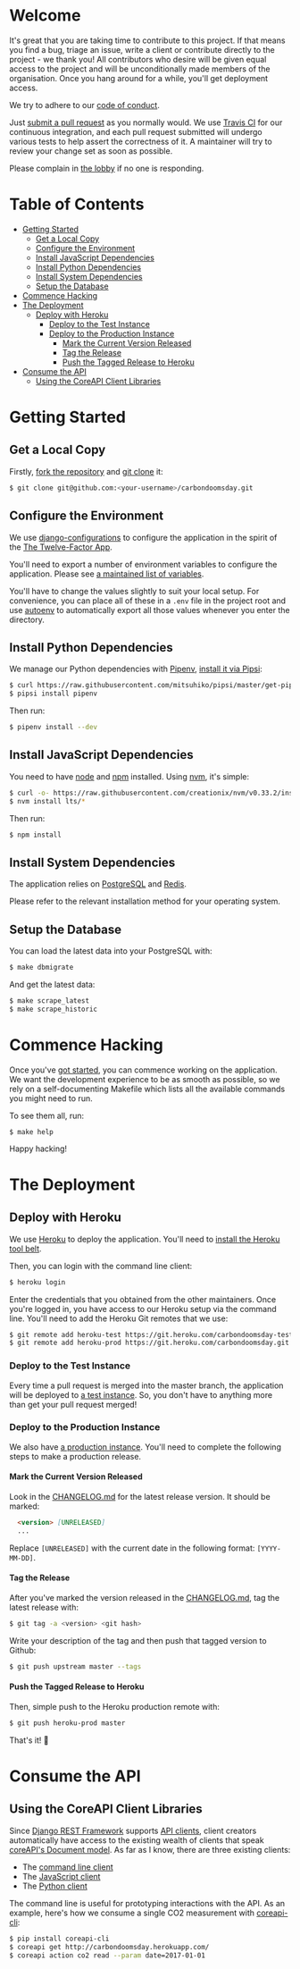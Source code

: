 # Welcome

It's great that you are taking time to contribute to this project. If that
means you find a bug, triage an issue, write a client or contribute directly to
the project - we thank you! All contributors who desire will be given equal
access to the project and will be unconditionally made members of the
organisation. Once you hang around for a while, you'll get deployment access.

We try to adhere to our [code of conduct].

[code of conduct]: https://github.com/giving-a-fuck-about-climate-change/carbondoomsday/blob/master/CONDUCT.md

Just [submit a pull request] as you normally would. We use [Travis CI] for our
continuous integration, and each pull request submitted will undergo various
tests to help assert the correctness of it. A maintainer will try to review
your change set as soon as possible.

Please complain in [the lobby] if no one is responding.

[submit a pull request]: https://help.github.com/articles/creating-a-pull-request/
[Travis CI]: https://travis-ci.org/
[the lobby]: https://gitter.im/giving-a-fuck-about-climate-change/Lobby

# Table of Contents
  * [Getting Started](#getting-started)
    * [Get a Local Copy](#get-a-local-copy)
    * [Configure the Environment](#configure-the-environment)
    * [Install JavaScript Dependencies](#install-javascript-dependencies)
    * [Install Python Dependencies](#install-python-dependencies)
    * [Install System Dependencies](#install-system-dependencies)
    * [Setup the Database](#setup-the-database)
  * [Commence Hacking](#commence-hacking)
  * [The Deployment](#the-deployment)
      * [Deploy with Heroku](#deploy-with-heroku)
        * [Deploy to the Test Instance](#deploy-to-the-test-instance)
        * [Deploy to the Production Instance](#deploy-to-the-production-instance)
          * [Mark the Current Version Released](#mark-the-current-version-released)
          * [Tag the Release](#tag-the-release)
          * [Push the Tagged Release to Heroku](#push-the-tagged-release-to-heroku)
  * [Consume the API](#consume-the-api)
    * [Using the CoreAPI Client Libraries](#using-the-coreapi-client-libraries)

# Getting Started

## Get a Local Copy

Firstly, [fork the repository] and [git clone] it:

[fork the repository]: https://help.github.com/articles/fork-a-repo://help.github.com/articles/fork-a-repo/
[git clone]: https://git-scm.com/book/en/Getting-Started-Git-Basics

``` bash
$ git clone git@github.com:<your-username>/carbondoomsday.git
```

## Configure the Environment

We use [django-configurations] to configure the application in the spirit of
the [The Twelve-Factor App].

You'll need to export a number of environment variables to configure the
application. Please see [a maintained list of variables].

You'll have to change the values slightly to suit your local setup. For
convenience, you can place all of these in a `.env` file in the project root
and use [autoenv] to automatically export all those values whenever you enter
the directory.

[django-configurations]: https://github.com/jazzband/django-configurations
[The Twelve-Factor App]: https://12factor.net/config
[autoenv]:https://github.com/kennethreitz/autoenv
[a maintained list of variables]: https://github.com/giving-a-fuck-about-climate-change/carbondoomsday/blob/master/dockercompose/app/carbondoomsday.env

## Install Python Dependencies

We manage our Python dependencies with [Pipenv], [install it via Pipsi]:

[Pipenv]: http://pipenv.org/
[install it via Pipsi]: http://docs.pipenv.org/en/latest/advanced.html#fancy-installation-of-pipenv

``` bash
$ curl https://raw.githubusercontent.com/mitsuhiko/pipsi/master/get-pipsi.py | python3
$ pipsi install pipenv
```

Then run:

``` bash
$ pipenv install --dev
```

## Install JavaScript Dependencies

You need to have [node] and [npm] installed. Using [nvm], it's simple:

[node]: https://nodejs.org/
[npm]: https://www.npmjs.com/
[nvm]: https://github.com/creationix/nvm#installation

``` bash
$ curl -o- https://raw.githubusercontent.com/creationix/nvm/v0.33.2/install.sh | bash
$ nvm install lts/*
```

Then run:

``` bash
$ npm install
```

## Install System Dependencies

The application relies on [PostgreSQL] and [Redis].

Please refer to the relevant installation method for your operating system.

[PostgreSQL]: https://www.postgresql.org/
[Redis]: https://redis.io/

## Setup the Database

You can load the latest data into your PostgreSQL with:

``` bash
$ make dbmigrate
```

And get the latest data:

``` bash
$ make scrape_latest
$ make scrape_historic
```

# Commence Hacking

Once you've [got started], you can commence working on the application. We want
the development experience to be as smooth as possible, so we rely on a self-documenting
Makefile which lists all the available commands you might need to run.

To see them all, run:

[got started]: #getting-started

```
$ make help
```

Happy hacking!

# The Deployment

## Deploy with Heroku

We use [Heroku] to deploy the application. You'll need to [install the Heroku
tool belt].

Then, you can login with the command line client:

[Heroku]: https://devcenter.heroku.com/
[install the Heroku tool belt]: https://devcenter.heroku.com/articles/heroku-cli#download-and-install

``` bash
$ heroku login
```

Enter the credentials that you obtained from the other maintainers. Once you're
logged in, you have access to our Heroku setup via the command line. You'll need
to add the Heroku Git remotes that we use:

``` bash
$ git remote add heroku-test https://git.heroku.com/carbondoomsday-test.git
$ git remote add heroku-prod https://git.heroku.com/carbondoomsday.git
```

### Deploy to the Test Instance

Every time a pull request is merged into the master branch, the application
will be deployed to [a test instance]. So, you don't have to anything more than
get your pull request merged!

[a test instance]: https://carbondoomsday-test.herokuapp.com/

### Deploy to the Production Instance

We also have [a production instance]. You'll need to complete the following steps
to make a production release.

[a production instance]: https://carbondoomsday.herokuapp.com/

#### Mark the Current Version Released

Look in the [CHANGELOG.md] for the latest release version. It should be marked:

[CHANGELOG.md]: https://github.com/giving-a-fuck-about-climate-change/carbondoomsday/blob/master/CHANGELOG.md

``` markdown
  <version> [UNRELEASED]
  ...
```

Replace `[UNRELEASED]` with the current date in the following format: `[YYYY-MM-DD]`.

#### Tag the Release

After you've marked the version released in the [CHANGELOG.md], tag the latest release with:

[CHANGELOG.md]: https://github.com/giving-a-fuck-about-climate-change/carbondoomsday/blob/master/CHANGELOG.md

``` bash
$ git tag -a <version> <git hash>
```

Write your description of the tag and then push that tagged version to Github:

``` bash
$ git push upstream master --tags
```

#### Push the Tagged Release to Heroku

Then, simple push to the Heroku production remote with:

``` bash
$ git push heroku-prod master
```

That's it! :beers:

# Consume the API

## Using the CoreAPI Client Libraries

Since [Django REST Framework] supports [API clients], client creators
automatically have access to the existing wealth of clients that speak
[coreAPI's Document model]. As far as I know, there are three existing
clients:

[Django REST Framework]: http://www.django-rest-framework.org/
[API clients]: http://www.django-rest-framework.org/topics/api-clients/
[coreAPI's Document model]: http://www.coreapi.org/specification/document/

  * The [command line client]
  * The [JavaScript client]
  * The [Python client]

[command line client]: http://www.django-rest-framework.org/topics/api-clients/#command-line-client
[JavaScript client]: http://www.django-rest-framework.org/topics/api-clients/#javascript-client-library
[Python client]: http://www.django-rest-framework.org/topics/api-clients/#python-client-library

The command line is useful for prototyping interactions with the API. As an
example, here's how we consume a single CO2 measurement with [coreapi-cli]:

[coreapi-cli]: http://www.coreapi.org/tools-and-resources/command-line-client/

```bash
$ pip install coreapi-cli
$ coreapi get http://carbondoomsday.herokuapp.com/
$ coreapi action co2 read --param date=2017-01-01
```
